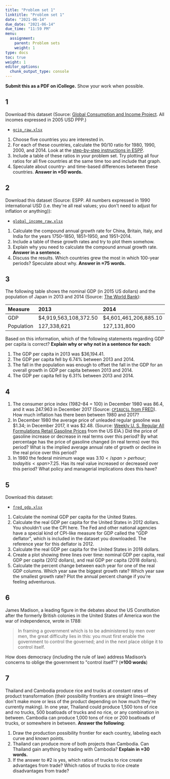 ```yaml
---
title: "Problem set 1"
linktitle: "Problem set 1"
date: "2021-06-14"
due_date: "2021-06-14"
due_time: "11:59 PM"
menu:
  assignment:
    parent: Problem sets
    weight: 1
type: docs
toc: true
weight: 1
editor_options: 
  chunk_output_type: console
---
```




**Submit this as a PDF on iCollege.** Show your work when possible.

## 1

Download this dataset (Source: [Global Consumption and Income Project](https://jackblun.github.io/Globalinc/). All incomes expressed in 2005 USD PPP.)

- [<i class="fas fa-file-excel"></i> `gcip_raw.xlsx`](/files/gcip_raw.xlsx)

1. Choose five countries you are interested in. 
1. For each of these countries, calculate the 90/10 ratio for 1980, 1990, 2000, and 2014. Look at the [step-by-step instructions in ESPP](https://www.core-econ.org/espp/book/text/01.html#exercise-12-using-excel-income-data-and-the-richpoor-ratio).
1. Include a table of these ratios in your problem set. Try plotting all four ratios for all five countries at the same time too and include that graph.
1. Speculate about country- and time-based differences between these countries. **Answer in ≈50 words.**


## 2

Download this dataset (Source: ESPP. All numbers expressed in 1990 international USD (i.e. they're all real values; you don't need to adjust for inflation or anything)):

- [<i class="fas fa-file-excel"></i> `global_income_raw.xlsx`](/files/global_income_raw.xlsx)

1. Calculate the compound annual growth rate for China, Britain, Italy, and India for the years 1750–1850, 1851–1950, and 1951–2014.
1. Include a table of these growth rates and try to plot them somehow.
1. Explain why you need to calculate the compound annual growth rate. **Answer in a sentence.**
1. Discuss the results. Which countries grew the most in which 100-year periods? Speculate about why. **Answer in ≈75 words.** 


## 3

The following table shows the nominal GDP (in 2015 US dollars) and the population of Japan in 2013 and 2014 (Source: [The World Bank](https://data.worldbank.org/)):


| Measure    | 2013                  | 2014                  |
|:-----------|:----------------------|:----------------------|
| GDP        | $4,919,563,108,372.50 | $4,601,461,206,885.10 |
| Population | 127,338,621           | 127,131,800           |

Based on this information, which of the following statements regarding GDP per capita is correct? **Explain why or why not in a sentence for each**:

1. The GDP per capita in 2013 was $36,194.41.
1. The GDP per capita fell by 6.74% between 2013 and 2014.
1. The fall in the population was enough to offset the fall in the GDP for an overall growth in GDP per capita between 2013 and 2014.
1. The GDP per capita fell by 6.31% between 2013 and 2014.


## 4



1. The consumer price index (1982–84 = 100) in December 1980 was 86.4, and it was 247.963 in December 2017 (Source: [`CPIAUCSL` from FRED](https://fred.stlouisfed.org/series/CPIAUCSL)). How much inflation has there been between 1980 and 2017?
1. In December 1980 the average price of unleaded regular gasoline was <span>\$1.34</span>; in December 2017, it was <span>$2.48</span>. (Source: [Weekly U. S. Regular All Formulations Retail Gasoline Prices](https://www.eia.gov/dnav/pet/hist/LeafHandler.ashx?n=PET&s=EMM_EPMR_PTE_NUS_DPG&f=W) from the US EIA.) Did the price of gasoline increase or decrease in real terms over this period? By what percentage has the price of gasoline changed (in real terms) over this period? What is the implied average annual rate of growth or decline in the real price over this period?
1. In 1980 the federal minimum wage was <span>$3.10</span> per hour; today it is <span>$7.25</span>. Has its real value increased or decreased over this period? What policy and managerial implications does this have?


## 5

Download this dataset:

- [<i class="fas fa-file-excel"></i> `fred_gdp.xlsx`](/files/fred_gdp.xlsx)

1. Calculate the nominal GDP per capita for the United States.
1. Calculate the real GDP per capita for the United States in 2012 dollars. You shouldn't use the CPI here. The Fed and other national agencies have a special kind of CPI-like measure for GDP called the "GDP deflator", which is included in the dataset you downloaded. The reference year for this deflator is 2012.
1. Calculate the real GDP per capita for the United States in 2018 dollars.
1. Create a plot showing three lines over time: nominal GDP per capita, real GDP per capita (2012 dollars), and real GDP per capita (2018 dollars).
1. Calculate the percent change between each year for one of the real GDP columns. Which year saw the biggest growth rate? Which year saw the smallest growth rate? Plot the annual percent change if you're feeling adventurous.


## 6

James Madison, a leading figure in the debates about the US Constitution after the formerly British colonies in the United States of America won the war of independence, wrote in 1788:

> In framing a government which is to be administered by men over men, the great difficulty lies in this: you must first enable the government to control the governed; and in the next place oblige it to control itself.

How does democracy (including the rule of law) address Madison’s concerns to oblige the government to "control itself"? (**≈100 words**)


## 7

Thailand and Cambodia produce rice and trucks at constant rates of product transformation (their possibility frontiers are straight lines—they don't make more or less of the product depending on how much they're currently making). In one year, Thailand could produce 1,500 tons of rice and no trucks, 500 boatloads of trucks and no rice, or any combination in between. Cambodia can produce 1,000 tons of rice or 200 boatloads of trucks, or somewhere in between. **Answer the following**:

1. Draw the production possibility frontier for each country, labeling each curve and known points.
2. Thailand can produce more of both projects than Cambodia. Can Thailand gain anything by trading with Cambodia? **Explain in ≈30 words.**
3. If the answer to #2 is yes, which ratios of trucks to rice create advantages from trade? Which ratios of trucks to rice create disadvantages from trade?

